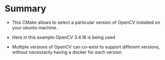 # Summary
* This CMake allows to select a particular version of OpenCV installed on your ubuntu machine.

* Here in this example OpenCV 3.4.18 is being used

* Multiple versions of OpenCV can co-exist to support different versions, without necessarily having a docker for each version